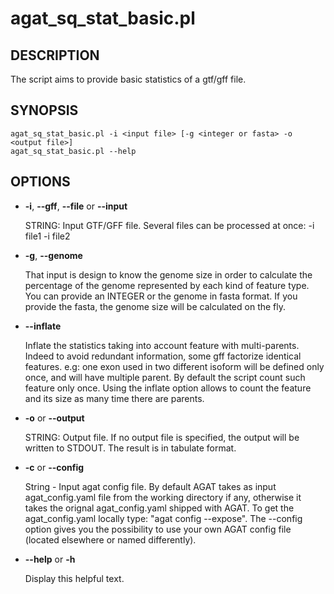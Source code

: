 # agat_sq_stat_basic.pl

## DESCRIPTION

The script aims to provide basic statistics of a gtf/gff file.

## SYNOPSIS

```
agat_sq_stat_basic.pl -i <input file> [-g <integer or fasta> -o <output file>]
agat_sq_stat_basic.pl --help
```

## OPTIONS

- **-i**, **--gff**, **--file** or **--input**

    STRING: Input GTF/GFF file. Several files can be processed at once: -i file1 -i file2

- **-g**, **--genome**

    That input is design to know the genome size in order to calculate the percentage of the genome represented by each kind of feature type.
    You can provide an INTEGER or the genome in fasta format. If you provide the fasta, the genome size will be calculated on the fly.

- **--inflate**

    Inflate the statistics taking into account feature with multi-parents.
    Indeed to avoid redundant information, some gff factorize identical features.
    e.g: one exon used in two different isoform will be defined only once, and will have multiple parent.
    By default the script count such feature only once. Using the inflate option allows
    to count the feature and its size as many time there are parents.

- **-o** or **--output**

    STRING: Output file. If no output file is specified, the output will be written to STDOUT. The result is in tabulate format.

- **-c** or **--config**

    String - Input agat config file. By default AGAT takes as input agat_config.yaml file from the working directory if any,
    otherwise it takes the orignal agat_config.yaml shipped with AGAT. To get the agat_config.yaml locally type: "agat config --expose".
    The --config option gives you the possibility to use your own AGAT config file (located elsewhere or named differently).

- **--help** or **-h**

    Display this helpful text.

